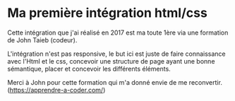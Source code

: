 #  Ma première intégration html/css

Cette intégration que j'ai réalisé en 2017 est ma toute 1ère via une formation de John Taieb (codeur).

L'intégration n'est pas responsive, le but ici est juste de faire connaissance avec l'Html et le css, concevoir une structure de page ayant une bonne sémantique, placer et concevoir les différents éléments.

Merci à John pour cette formation qui m'a donné envie de me reconvertir. (https://apprendre-a-coder.com/)

